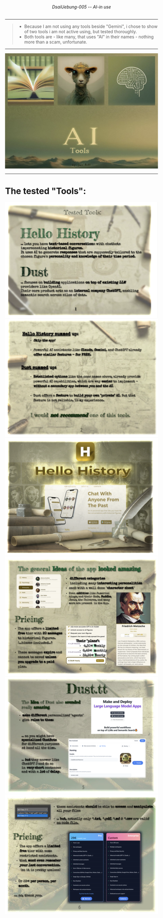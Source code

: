 ###### <p align="center"> DsaiUebung-005 -- AI-in use </p>

<!-- ![assignment](./img/assignment.png)  -->

--- 

> - Because I am not using any tools beside "Gemini", i chose to show of two tools i am not active using, but tested thoroughly.  
> - Both tools are - like many, that uses "AI" in their names - nothing more than a scam, unfortunate.  

---
 ![0](./img/0.png)

---
# The tested "Tools":

 ![1](./img/1.png)
 ![2](./img/2.png)
 ![3](./img/3.png)
 ![4](./img/4.png)
 ![5](./img/5.png)
 ![6](./img/6.png)
